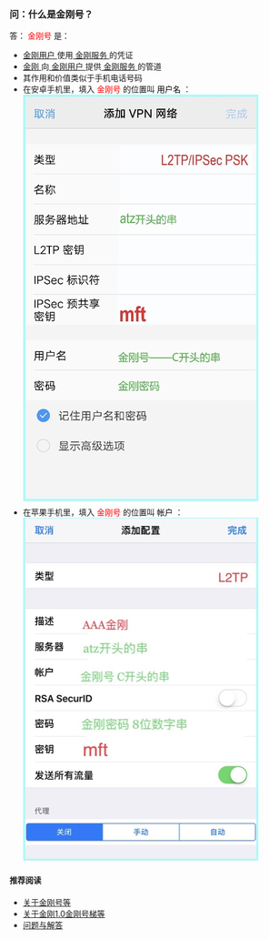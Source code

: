 ### 问：什么是金刚号？

答：<font color="Red"> 金刚号 </font>是：

- [ 金刚用户 ](https://a2zitpro.github.io/web/金刚用户)使用[ 金刚服务 ](https://a2zitpro.github.io/web/金刚服务)的凭证
- [ 金刚 ](https://a2zitpro.github.io/web/金刚公司)向[ 金刚用户 ](https://a2zitpro.github.io/web/金刚用户)提供[ 金刚服务 ](https://a2zitpro.github.io/web/金刚服务)的管道
- 其作用和价值类似于手机电话号码
- 在安卓手机里，填入<font color="Red"> 金刚号 </font>的位置叫<font color="Black"> 用户名 </font>：<br>
![image](B073B1E6-B647-48FA-8931-35923C5EA54F.jpeg)<br>
- 在苹果手机里，填入<font color="Red"> 金刚号 </font>的位置叫<font color="Black"> 帐户 </font>：<br>
![image](24491F5B-F762-4C61-AB73-50B2F409CF92.jpeg)<br>

#### 推荐阅读

- [关于金刚号等](https://a2zitpro.github.io/web/列表-金刚号及相关问题)
- [关于金刚1.0金刚号梯等](https://a2zitpro.github.io/web/列表-关于金刚1.0配置金刚号型翻墙梯及相关问题)
- [问题与解答](https://a2zitpro.github.io/web/列表-问题与解答)
